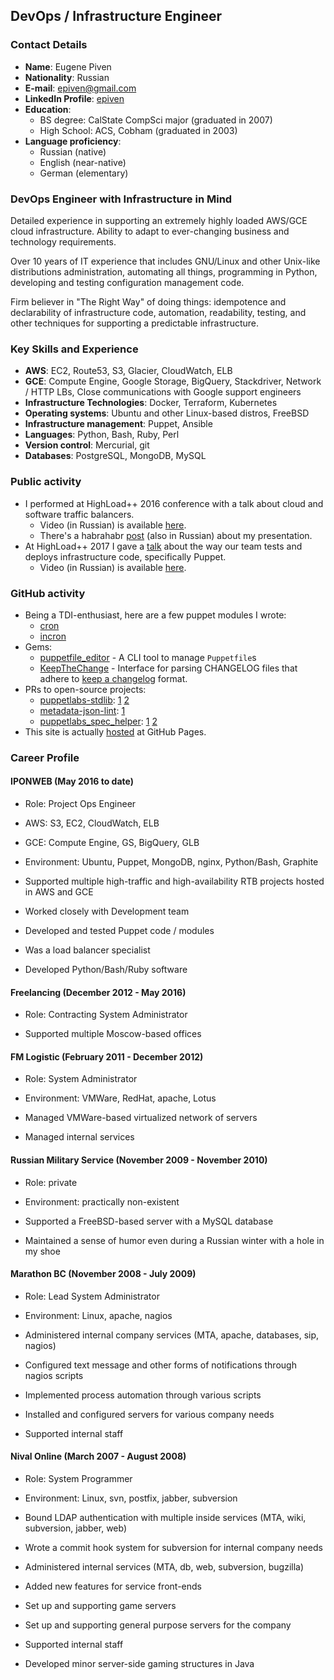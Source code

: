 ## DevOps / Infrastructure Engineer

### Contact Details
* **Name**: Eugene Piven
* **Nationality**: Russian
* **E-mail**: [epiven@gmail.com](mailto:epiven@gmail.com)
* **LinkedIn Profile**: [epiven](https://linkedin.com/in/epiven)
* **Education**:
  * BS degree: CalState CompSci major (graduated in 2007)
  * High School: ACS, Cobham (graduated in 2003)
* **Language proficiency**:
  * Russian (native)
  * English (near-native)
  * German (elementary)

### DevOps Engineer with Infrastructure in Mind
Detailed experience in supporting an extremely highly loaded AWS/GCE cloud infrastructure. Ability to adapt to ever-changing
business and technology requirements.

Over 10 years of IT experience that includes GNU/Linux and other Unix-like distributions administration, automating all
things, programming in Python, developing and testing configuration management code.

Firm believer in "The Right Way" of doing things: idempotence and declarability of infrastructure code, automation,
readability, testing, and other techniques for supporting a predictable infrastructure.

### Key Skills and Experience
* **AWS**: EC2, Route53, S3, Glacier, CloudWatch, ELB
* **GCE**: Compute Engine, Google Storage, BigQuery, Stackdriver, Network / HTTP LBs, Close communications with Google
  support engineers
* **Infrastructure Technologies**: Docker, Terraform, Kubernetes
* **Operating systems**: Ubuntu and other Linux-based distros, FreeBSD
* **Infrastructure management**: Puppet, Ansible
* **Languages**: Python, Bash, Ruby, Perl
* **Version control**: Mercurial, git
* **Databases**: PostgreSQL, MongoDB, MySQL

### Public activity
* I performed at HighLoad++ 2016 conference with a talk about cloud and software traffic balancers.
  * Video (in Russian) is available [here](https://youtu.be/enX5K6szzy8).
  * There's a habrahabr [post](https://habrahabr.ru/post/321560/) (also in Russian) about my presentation.
* At HighLoad++ 2017 I gave a [talk](http://www.highload.ru/2017/abstracts/3033.html) about the way our team tests
  and deploys infrastructure code, specifically Puppet.
  * Video (in Russian) is available [here](https://youtu.be/m1bsCy8dryA).

### GitHub activity
* Being a TDI-enthusiast, here are a few puppet modules I wrote:
  * [cron](https://github.com/pegasd/puppet-cron)
  * [incron](https://github.com/pegasd/puppet-incron)
* Gems:
  * [puppetfile_editor](https://github.com/pegasd/puppetfile_editor) - A CLI tool to manage `Puppetfile`s
  * [KeepTheChange](https://github.com/pegasd/keepthechange) - Interface for parsing CHANGELOG files that adhere to
    [keep a changelog](http://keepachangelog.com/) format.
* PRs to open-source projects:
  * [puppetlabs-stdlib](https://github.com/puppetlabs/puppetlabs-stdlib): [1](https://github.com/puppetlabs/puppetlabs-stdlib/pull/855) [2](https://github.com/puppetlabs/puppetlabs-stdlib/pull/856)
  * [metadata-json-lint](https://github.com/voxpupuli/metadata-json-lint): [1](https://github.com/voxpupuli/metadata-json-lint/pull/91)
  * [puppetlabs_spec_helper](https://github.com/puppetlabs/puppetlabs_spec_helper): [1](https://github.com/puppetlabs/puppetlabs_spec_helper/pull/208) [2](https://github.com/puppetlabs/puppetlabs_spec_helper/pull/206)
* This site is actually [hosted](https://github.com/epivenpro/epivenpro.github.io) at GitHub Pages.

### Career Profile
#### IPONWEB (May 2016 to date)
* Role: Project Ops Engineer
* AWS: S3, EC2, CloudWatch, ELB
* GCE: Compute Engine, GS, BigQuery, GLB
* Environment: Ubuntu, Puppet, MongoDB, nginx, Python/Bash, Graphite

* Supported multiple high-traffic and high-availability RTB projects hosted in AWS and GCE
* Worked closely with Development team
* Developed and tested Puppet code / modules
* Was a load balancer specialist
* Developed Python/Bash/Ruby software

#### Freelancing (December 2012 - May 2016)
* Role: Contracting System Administrator

* Supported multiple Moscow-based offices

#### FM Logistic (February 2011 - December 2012)
* Role: System Administrator
* Environment: VMWare, RedHat, apache, Lotus

* Managed VMWare-based virtualized network of servers
* Managed internal services

#### Russian Military Service (November 2009 - November 2010)
* Role: private
* Environment: practically non-existent

* Supported a FreeBSD-based server with a MySQL database
* Maintained a sense of humor even during a Russian winter with a hole in my shoe

#### Marathon BC (November 2008 - July 2009)
* Role: Lead System Administrator
* Environment: Linux, apache, nagios

* Administered internal company services (MTA, apache, databases, sip, nagios)
* Configured text message and other forms of notifications through nagios scripts
* Implemented process automation through various scripts
* Installed and configured servers for various company needs
* Supported internal staff

#### Nival Online (March 2007 - August 2008)
* Role: System Programmer
* Environment: Linux, svn, postfix, jabber, subversion

* Bound LDAP authentication with multiple inside services (MTA, wiki, subversion, jabber, web)
* Wrote a commit hook system for subversion for internal company needs
* Administered internal services (MTA, db, web, subversion, bugzilla)
* Added new features for service front-ends
* Set up and supporting game servers
* Set up and supporting general purpose servers for the company
* Supported internal staff
* Developed minor server-side gaming structures in Java

